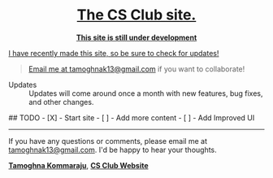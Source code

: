 <link rel="shortcut icon" type="128-icon.png" href="favicon.ico">
<a href="https://classroom.google.com/u/1/c/MTczMzk2MDk2OTQ5">
<div align="center">
 <h1>
    The CS Club site.
  </h1>

  <p>
    <strong>This site is still under development</strong>
  </p>
</div>
<div align="center">
</div>

I have recently made this site, so be sure to check for updates!
>Email me at tamoghnak13@gmail.com if you want to collaborate!
<dl>
  <dt>Updates</dt>
  <dd>
Updates will come around once a month with new features, bug fixes, and other changes.
  </dd>
</dl>
## TODO
- [X] - Start site
- [ ] - Add more content
- [ ] - Add Improved UI



____________________________________________________________________________________________________________________________________________________________________

If you have any questions or comments, please email me at tamoghnak13@gmail.com. I'd be happy to hear your thoughts.


[**Tamoghna Kommaraju**](https://github.com/TamoghnaK13), [**CS Club Website**](https://github.com/TamoghnaK13/AdSword-Ad-Blocker)
